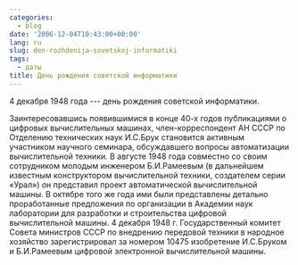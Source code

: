 ```yaml
---
categories:
  - blog
date: '2006-12-04T10:43:00+00:00'
lang: ru
slug: den-rozhdenija-sovetskoj-informatiki
tags:
  - даты
title: День рождения советской информатики
---
```




4 декабря 1948 года --- день рождения советской информатики.

<!--more-->

Заинтересовавшись появившимися в конце 40-х годов публикациями о цифровых вычислительных машинах, член-корреспондент АН СССР по Отделению технических наук И.С.Брук становится активным участником научного семинара, обсуждавшего вопросы автоматизации вычислительной техники. В августе 1948 года совместно со своим сотрудником молодым инженером Б.И.Рамеевым (в дальнейшем известным конструктором вычислительной техники, создателем серии «Урал») он представил проект автоматической вычислительной машины. В октябре того же года ими были представлены детально проработанные предложения по организации в Академии наук лаборатории для разработки и строительства цифровой вычислительной машины. 4 декабря 1948 г. Государственный комитет Совета министров СССР по внедрению передовой техники в народное хозяйство зарегистрировал за номером 10475 изобретение И.С.Бруком и Б.И.Рамеевым цифровой электронной вычислительной машины.